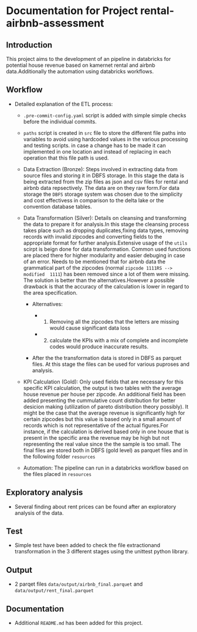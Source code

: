 # Documentation for Project rental-airbnb-assessment

## Introduction
This project aims to the development of an pipeline in databricks for potential house revenue based on kamernet rental and airbnb data.Additionally the automation using databricks workflows.


## Workflow
- Detailed explanation of the ETL process:
  - `.pre-commit-config.yaml` script is added with simple simple checks before the individual commits. 
  - `paths` script is created in `src` file to store the different file paths into variables to avoid using hardcoded values in the various processing and testing scripts. in case a change has to be made it can implemented in one location and instead of replacing in each operation that this file path is used.
  - Data Extraction (Bronze): Steps involved in extracting data from source files and storing it in DBFS storage. In this stage the data is being extracted from the zip files as json and csv files for rental and airbnb data repsectively. The data are on they raw form.For data storage the `DBFS` storage system was chosen due to the simplicity and cost effectivess in comparison to the delta lake or the convention database tables.

  - Data Transformation (Silver): Details on cleansing and transforming the data to prepare it for analysis.In this stage the cleansing process takes place such as dropping duplicates,fixing data types, removing records with invalid zipcodes and converting fields to the appropriate format for further analysis.Extensive usage of the `utils` scirpt is beign done for data transformation. Common used functions are placed there for higher modularity and easier debuging in case of an error. Needs to be mentioned that for airbnb data the grammatical part of the zipcodes (normal `zipcode 1111RS --> modified  1111`) has been removed since a lot of them were missing. The solution is better than the alternatives.However a possible drawback is that the accuracy of the calculation is lower in regard to the area specification.
    - Alternatives:
      - 1. Removing all the zipcodes that the letters are missing would cause significant data loss
      - 2. calculate the KPIs with a mix of complete and incomplete codes would produce inaccurate results.

    - After the the transformation data is stored in DBFS as parquet files. At this stage the files can be used for various puproses and analysis.
    
  - KPI Calculation (Gold): Only used fields that are necessary for this specific KPI calculation, the output is two tables with the average house revenue per house per zipcode. An additional field has been added presenting the cummulative count distribution for better desicion making (utilization of pareto distribution theory possibly). It might be the case that the average revenue is significantly high for certain zipcodes but this value is based only in a small amount of records which is not representative of the actual figures.For instance, if the calculation is derived based only in one house that is present in the specific area the revenue may be high but not representing the real value since the the sample is too small. The final files are stored both in DBFS (gold level) as parquet files and in the following folder `resources`
  
  - Automation: The pipeline can run in a databricks workflow based on the files placed in `resources`

## Exploratory analysis
- Several finding about rent prices can be found after an exploratory analysis of the data.

## Test
- Simple test have been added to check the file extractionand transformation in the 3 different stages using the unittest python library.


## Output
- 2 parqet files `data/output/airbnb_final.parquet` and `data/output/rent_final.parquet`

## Documentation
- Additional `README.md` has been added for this project.